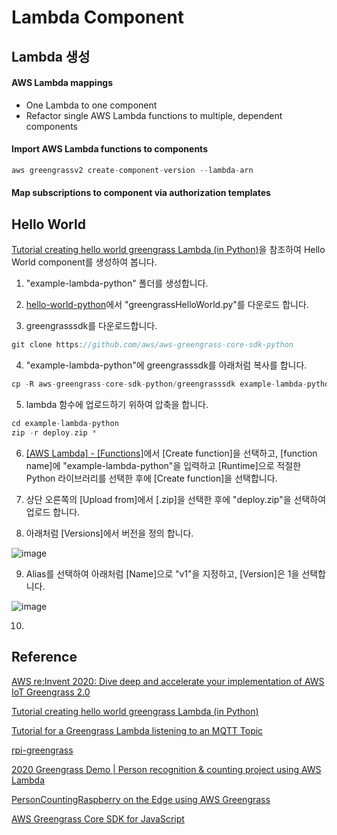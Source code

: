 # Lambda Component

## Lambda 생성 

#### AWS Lambda mappings

- One Lambda to one component
- Refactor single AWS Lambda functions to multiple, dependent components

#### Import AWS Lambda functions to components

```c
aws greengrassv2 create-component-version --lambda-arn 
```

#### Map subscriptions to component via authorization templates



## Hello World

[Tutorial creating hello world greengrass Lambda (in Python)](https://www.youtube.com/watch?v=jvQsygmzov0)을 참조하여 Hello World component를 생성하여 봅니다. 

1) "example-lambda-python" 폴더를 생성합니다.

2) [hello-world-python](https://github.com/aws-samples/aws-greengrass-samples/blob/master/hello-world-python/greengrassHelloWorld.py)에서 "greengrassHelloWorld.py"를 다운로드 합니다. 

3) greengrasssdk를 다운로드합니다.

```c
git clone https://github.com/aws/aws-greengrass-core-sdk-python 
```

4) "example-lambda-python"에 greengrasssdk를 아래처럼 복사를 합니다. 

```c
cp -R aws-greengrass-core-sdk-python/greengrasssdk example-lambda-python/
```

5) lambda 함수에 업로드하기 위하여 압축을 합니다. 

```c
cd example-lambda-python
zip -r deploy.zip *
```

6) [[AWS Lambda] - [Functions]](https://ap-northeast-2.console.aws.amazon.com/lambda/home?region=ap-northeast-2#/functions)에서 [Create function]을 선택하고, [function name]에 "example-lambda-python"을 입력하고 [Runtime]으로 적절한 Python 라이브러리를 선택한 후에 [Create function]을 선택합니다. 

7) 상단 오른쪽의 [Upload from]에서 [.zip]을 선택한 후에 "deploy.zip"을 선택하여 업로드 합니다. 

8) 아래처럼 [Versions]에서 버전을 정의 합니다. 

![image](https://user-images.githubusercontent.com/52392004/182875433-879f8e0a-331b-4435-ae31-3d13061bed88.png)

9) Alias를 선택하여 아래처럼 [Name]으로 "v1"을 지정하고, [Version]은 1을 선택합니다. 

![image](https://user-images.githubusercontent.com/52392004/182875925-48bdff5a-9d72-4ec0-9847-a5e77ee0821a.png)

10) 

## Reference



[AWS re:Invent 2020: Dive deep and accelerate your implementation of AWS IoT Greengrass 2.0](https://www.youtube.com/watch?v=t2x49uZuTwE)


[Tutorial creating hello world greengrass Lambda (in Python)](https://www.youtube.com/watch?v=jvQsygmzov0)

[Tutorial for a Greengrass Lambda listening to an MQTT Topic](https://www.youtube.com/watch?v=z9ju6FJ3Xlo)

[rpi-greengrass](https://github.com/miman/rpi-greengrass/blob/master/hello-world/README.md)

[2020 Greengrass Demo | Person recognition & counting project using AWS Lambda](https://www.youtube.com/watch?v=bRWT_sbzGds)

[PersonCountingRaspberry on the Edge using AWS Greengrass](https://github.com/Rauchdimehdi/PersonCountingRaspberry)

[AWS Greengrass Core SDK for JavaScript](https://github.com/aws/aws-greengrass-core-sdk-js)
